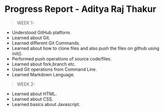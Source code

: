 # Progress Report - Aditya Raj Thakur


> WEEK 1-
 - Understood GitHub platform.
 - Learned about Git.
 - Learned different Git Commands.
 - Learned about how to clone files and also push the files on github using init().
 - Performed push operations of source code/files.
 - Learned about fork,branch etc.
 - Used Git operations from Command Line.
 - Learned Markdown Language.
> WEEK 2-
 - Learned about HTML.
 - Learned about CSS.
 - Learned basics about Javascript.

